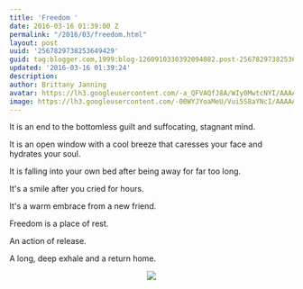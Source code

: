 ```yaml
---
title: 'Freedom '
date: 2016-03-16 01:39:00 Z
permalink: "/2016/03/freedom.html"
layout: post
uuid: '2567829738253649429'
guid: tag:blogger.com,1999:blog-1260910330392094082.post-2567829738253649429
updated: '2016-03-16 01:39:24'
description: 
author: Brittany Janning
avatar: https://lh3.googleusercontent.com/-a_QFVAQfJ8A/WIy0MwtcNYI/AAAAAAAAAYU/MjTQjocbF6Q/s640/IMG_20170126_093835_269.jpg
image: https://lh3.googleusercontent.com/-00WYJYoaMeU/Vui5S8aYNcI/AAAAAAAAALk/E2q8zcdRzoI/s640/IMG_20160315_203344.jpg
---
```


<div class="css-full-post-content js-full-post-content">
<p dir="ltr">It is an end to the bottomless guilt and suffocating, stagnant mind.</p><p dir="ltr">It is an open window with a cool breeze that caresses your face and hydrates your soul. </p><p dir="ltr">It is falling into your own bed after being away for far too long.</p><p dir="ltr">It's a smile after you cried for hours. </p><p dir="ltr">It's a warm embrace from a new friend. </p><p dir="ltr">Freedom is a place of rest. </p><p dir="ltr">An action of release. </p><p dir="ltr">A long, deep exhale and a return home. </p><div class="separator" style="clear: both; text-align: center;"> <a href="https://lh3.googleusercontent.com/-00WYJYoaMeU/Vui5S8aYNcI/AAAAAAAAALk/E2q8zcdRzoI/s1600/IMG_20160315_203344.jpg" imageanchor="1" style="margin-left: 1em; margin-right: 1em;"> <img border="0" src="https://lh3.googleusercontent.com/-00WYJYoaMeU/Vui5S8aYNcI/AAAAAAAAALk/E2q8zcdRzoI/s640/IMG_20160315_203344.jpg"> </a> </div>
</div>
